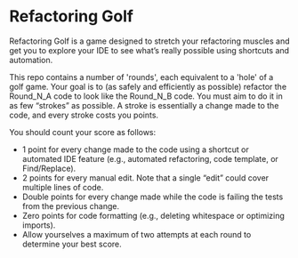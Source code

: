 Refactoring Golf
================

Refactoring Golf is a game designed to stretch your refactoring muscles and get you to explore your IDE to see what’s really possible using shortcuts and automation.

This repo contains a number of 'rounds', each equivalent to a 'hole' of a golf game. Your goal is to (as safely and efficiently as possible) refactor the Round\_N\_A code to look like the Round\_N\_B code. You must aim to do it in as few “strokes” as possible. A stroke is essentially a change made to the code, and every stroke costs you points.

You should count your score as follows:

- 1 point for every change made to the code using a shortcut or automated IDE feature (e.g., automated refactoring, code template, or Find/Replace).
- 2 points for every manual edit. Note that a single “edit” could cover multiple lines of code.
- Double points for every change made while the code is failing the tests from the previous change.
- Zero points for code formatting (e.g., deleting whitespace or optimizing imports).
- Allow yourselves a maximum of two attempts at each round to determine your best score.
